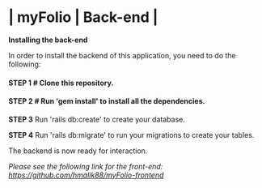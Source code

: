 # | myFolio | Back-end |

**Installing the back-end**

In order to install the backend of this application, you need to do the following:

#### STEP 1 # Clone this repository.

#### STEP 2 # Run 'gem install' to install all the dependencies.

**STEP 3** Run 'rails db:create' to create your database.

**STEP 4** Run 'rails db:migrate' to run your migrations to create your tables.

The backend is now ready for interaction.

*Please see the following link for the front-end: https://github.com/hmalik88/myFolio-frontend* 
